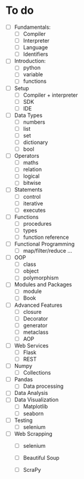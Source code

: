 # To do

- [ ] Fundamentals:
  - [ ] Compiler
  - [ ] Interpreter
  - [ ] Language
  - [ ] Identifiers
- [ ] Introduction:
  - [ ] python
  - [ ] variable
  - [ ] functions
- [ ] Setup
  - [ ] Compiler + interpreter
  - [ ] SDK 
  - [ ] IDE
- [ ] Data Types
  - [ ] numbers
  - [ ] list
  - [ ] set
  - [ ] dictionary
  - [ ] bool
- [ ] Operators
  - [ ] maths
  - [ ] relation
  - [ ] logical
  - [ ] bitwise
- [ ] Statements
  - [ ] control
  - [ ] iterative
  - [ ] executes
- [ ] Functions
  - [ ] procedures
  - [ ] types
  - [ ] function reference
- [ ] Functional Programming
  - [ ] map/filter/reduce ...
- [ ] OOP
  - [ ] class
  - [ ] object 
  - [ ] polymorphism
- [ ] Modules and Packages
  - [ ] module
  - [ ] Book
- [ ] Advanced Features
  - [ ] closure
  - [ ] Decorator
  - [ ] generator
  - [ ] metaclass
  - [ ] AOP
- [ ] Web Services
  - [ ] Flask
  - [ ] REST
- [ ] Numpy
  - [ ] Collections 
- [ ] Pandas
  - [ ] Data processing 
- [ ] Data Analysis
- [ ] Data Visualization
  - [ ] Matplotlib
  - [ ] seaborn
- [ ] Testing
  - [ ] selenium
- [ ] Web Scrapping
  - [ ] selenium
  - [ ] Beautiful Soup
  - [ ] ScraPy

